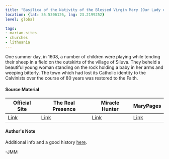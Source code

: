 ```yaml
---
title: "Basilica of the Nativity of the Blessed Virgin Mary (Our Lady of Siluva)"
location: {lat: 55.5306126, lng: 23.2199252}
level: global

tags:
- marian-sites
- churches
- lithuania
---
```


One summer day, in 1608, a number of children were playing while tending their sheep in a field on the outskirts of the village of Siluva.  They beheld a beautiful young woman standing on the rock holding a baby in her arms and weeping bitterly.  The town which had lost its Catholic identity to the Calvinists over the course of 80 years was restored to the Faith.

#### Source Material

| Official Site | The Real Presence | Miracle Hunter | MaryPages |
| --- | --- | --- | --- |
| [Link](https://siluva.lt/) | [Link](http://www.therealpresence.org/eucharst/misc/BVM/57_SILUVA_96x96.pdf) | [Link](https://www.miraclehunter.com/marian_apparitions/approved_apparitions/siluva/index.html) | [Link](https://www.marypages.com/our-lady-of-siluva-en.html) |

#### Author's Note

Additional info and a good history [here](https://www.ourladyofsiluva.org/our_lady/).

-JMM
